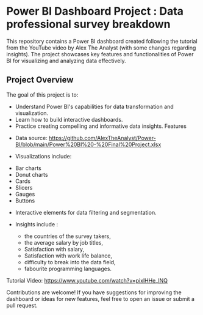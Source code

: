 # Power BI Dashboard Project : Data professional survey breakdown
This repository contains a Power BI dashboard created following the tutorial from the YouTube video by Alex The Analyst (with some changes regarding insights). The project showcases key features and functionalities of Power BI for visualizing and analyzing data effectively.

## Project Overview
The goal of this project is to:

- Understand Power BI's capabilities for data transformation and visualization.
- Learn how to build interactive dashboards.
- Practice creating compelling and informative data insights.
Features

* Data source: https://github.com/AlexTheAnalyst/Power-BI/blob/main/Power%20BI%20-%20Final%20Project.xlsx

* Visualizations include:
 - Bar charts
 - Donut charts
 - Cards
 - Slicers
 - Gauges
 - Buttons

* Interactive elements for data filtering and segmentation.

* Insights include :
  - the countries of the survey takers,
  - the average salary by job titles,
  - Satisfaction with salary,
  - Satisfaction with work life balance,
  - difficulty to break into the data field,
  - fabourite programming languages.

Tutorial Video: https://www.youtube.com/watch?v=pixlHHe_lNQ

Contributions are welcome! If you have suggestions for improving the dashboard or ideas for new features, feel free to open an issue or submit a pull request.
